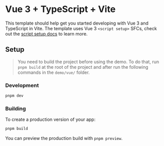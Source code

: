 # Vue 3 + TypeScript + Vite

This template should help get you started developing with Vue 3 and TypeScript in Vite. The template uses Vue 3 `<script setup>` SFCs, check out the [script setup docs](https://v3.vuejs.org/api/sfc-script-setup.html#sfc-script-setup) to learn more.

## Setup

> You need to build the project before using the demo. To do that, run `pnpm build` at the root of the project and after run the following commands in the `demo/vue/` folder.

### Development

```bash
pnpm dev
```

### Building

To create a production version of your app:

```bash
pnpm build
```

You can preview the production build with `pnpm preview`.
